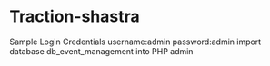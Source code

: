 # Traction-shastra
Sample Login Credentials 
username:admin
password:admin
import database db_event_management into PHP admin
